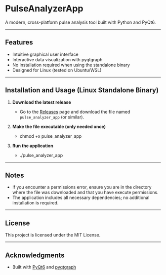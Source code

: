 # PulseAnalyzerApp

A modern, cross-platform pulse analysis tool built with Python and PyQt6.

---

## Features

- Intuitive graphical user interface
- Interactive data visualization with pyqtgraph
- No installation required when using the standalone binary
- Designed for Linux (tested on Ubuntu/WSL)

---

## Installation and Usage (Linux Standalone Binary)

1. **Download the latest release**
   - Go to the [Releases](https://github.com/yourusername/PulseAnalyzerApp/releases) page and download the file named `pulse_analyzer_app` (or similar).

2. **Make the file executable (only needed once)**
   - chmod +x pulse_analyzer_app

3. **Run the application**
   - ./pulse_analyzer_app
     
---

## Notes

- If you encounter a permissions error, ensure you are in the directory where the file was downloaded and that you have execute permissions.
- The application includes all necessary dependencies; no additional installation is required.

---

## License

This project is licensed under the MIT License.

---

## Acknowledgments

- Built with [PyQt6](https://riverbankcomputing.com/software/pyqt/intro) and [pyqtgraph](http://www.pyqtgraph.org/)
